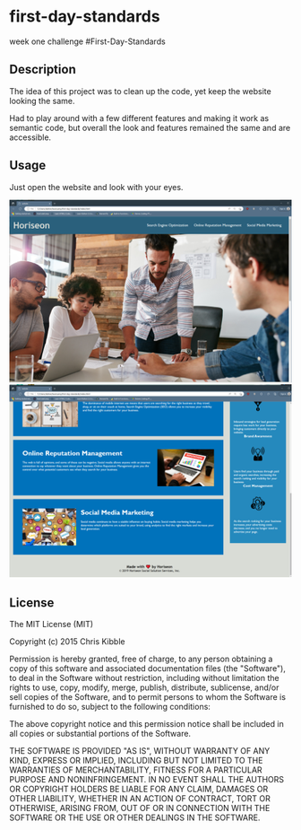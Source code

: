 # first-day-standards
week one challenge
#First-Day-Standards

## Description

The idea of this project was to clean up the code, yet keep the website looking the same. 

Had to play around with a few different features and making it work as semantic code, but overall the look and features remained the same and are accessible.


## Usage

Just open the website and look with your eyes.

![alt text](images/screenshot.png)
![alt text](images/screenshot2.png)

## License

The MIT License (MIT)

Copyright (c) 2015 Chris Kibble

Permission is hereby granted, free of charge, to any person obtaining a copy of this software and associated documentation files (the "Software"), to deal in the Software without restriction, including without limitation the rights to use, copy, modify, merge, publish, distribute, sublicense, and/or sell copies of the Software, and to permit persons to whom the Software is furnished to do so, subject to the following conditions:

The above copyright notice and this permission notice shall be included in all copies or substantial portions of the Software.

THE SOFTWARE IS PROVIDED "AS IS", WITHOUT WARRANTY OF ANY KIND, EXPRESS OR IMPLIED, INCLUDING BUT NOT LIMITED TO THE WARRANTIES OF MERCHANTABILITY, FITNESS FOR A PARTICULAR PURPOSE AND NONINFRINGEMENT. IN NO EVENT SHALL THE AUTHORS OR COPYRIGHT HOLDERS BE LIABLE FOR ANY CLAIM, DAMAGES OR OTHER LIABILITY, WHETHER IN AN ACTION OF CONTRACT, TORT OR OTHERWISE, ARISING FROM, OUT OF OR IN CONNECTION WITH THE SOFTWARE OR THE USE OR OTHER DEALINGS IN THE SOFTWARE.
